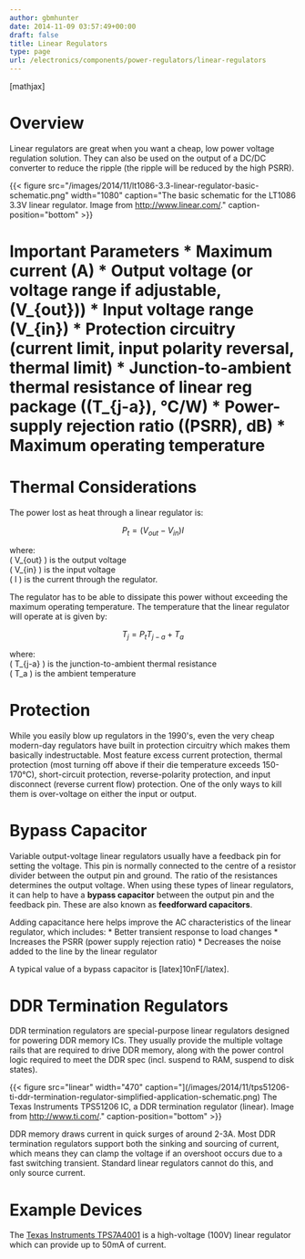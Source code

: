 ```yaml
---
author: gbmhunter
date: 2014-11-09 03:57:49+00:00
draft: false
title: Linear Regulators
type: page
url: /electronics/components/power-regulators/linear-regulators
---
```


[mathjax]

# Overview

Linear regulators are great when you want a cheap, low power voltage regulation solution. They can also be used on the output of a DC/DC converter to reduce the ripple (the ripple will be reduced by the high PSRR).

{{< figure src="/images/2014/11/lt1086-3.3-linear-regulator-basic-schematic.png" width="1080" caption="The basic schematic for the LT1086 3.3V linear regulator. Image from http://www.linear.com/." caption-position="bottom" >}}

# Important Parameters  * Maximum current (A)  * Output voltage (or voltage range if adjustable, \(V_{out}\))  * Input voltage range \(V_{in}\)  * Protection circuitry (current limit, input polarity reversal, thermal limit)  * Junction-to-ambient thermal resistance of linear reg package (\(T_{j-a}\), °C/W)  * Power-supply rejection ratio (\(PSRR\), dB)  * Maximum operating temperature

# Thermal Considerations

The power lost as heat through a linear regulator is:

$$ P_t = (V_{out} - V_{in})I$$

where:  
\( V_{out} \) is the output voltage  
\( V_{in} \) is the input voltage  
\( I \) is the current through the regulator.

The regulator has to be able to dissipate this power without exceeding the maximum operating temperature. The temperature that the linear regulator will operate at is given by:

$$ T_j = P_{t}T_{j-a} + T_a$$

where:  
\( T_{j-a} \) is the junction-to-ambient thermal resistance  
\( T_a \) is the ambient temperature

# Protection

While you easily blow up regulators in the 1990's, even the very cheap modern-day regulators have built in protection circuitry which makes them basically indestructable. Most feature excess current protection, thermal protection (most turning off above if their die temperature exceeds 150-170°C), short-circuit protection, reverse-polarity protection, and input disconnect (reverse current flow) protection. One of the only ways to kill them is over-voltage on either the input or output.

# Bypass Capacitor

Variable output-voltage linear regulators usually have a feedback pin for setting the voltage. This pin is normally connected to the centre of a resistor divider between the output pin and ground. The ratio of the resistances determines the output voltage. When using these types of linear regulators, it can help to have a **bypass capacitor** between the output pin and the feedback pin. These are also known as **feedforward capacitors**.

Adding capacitance here helps improve the AC characteristics of the linear regulator, which includes:  * Better transient response to load changes  * Increases the PSRR (power supply rejection ratio)  * Decreases the noise added to the line by the linear regulator

A typical value of a bypass capacitor is [latex]10nF[/latex].

# DDR Termination Regulators

DDR termination regulators are special-purpose linear regulators designed for powering DDR memory ICs. They usually provide the multiple voltage rails that are required to drive DDR memory, along with the power control logic required to meet the DDR spec (incl. suspend to RAM, suspend to disk states).

{{< figure src="linear" width="470" caption="](/images/2014/11/tps51206-ti-ddr-termination-regulator-simplified-application-schematic.png) The Texas Instruments TPS51206 IC, a DDR termination regulator (linear). Image from http://www.ti.com/." caption-position="bottom" >}}

DDR memory draws current in quick surges of around 2-3A. Most DDR termination regulators support both the sinking and sourcing of current, which means they can clamp the voltage if an overshoot occurs due to a fast switching transient. Standard linear regulators cannot do this, and only source current.

# Example Devices

The [Texas Instruments TPS7A4001](http://www.ti.com/product/tps7A4001) is a high-voltage (100V) linear regulator which can provide up to 50mA of current.
